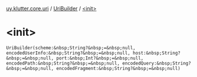 [uy.klutter.core.uri](../index.md) / [UriBuilder](index.md) / [&lt;init&gt;](.)


# &lt;init&gt;

`UriBuilder(scheme:&nbsp;String?&nbsp;=&nbsp;null, encodedUserInfo:&nbsp;String?&nbsp;=&nbsp;null, host:&nbsp;String?&nbsp;=&nbsp;null, port:&nbsp;Int?&nbsp;=&nbsp;null, encodedPath:&nbsp;String?&nbsp;=&nbsp;null, encodedQuery:&nbsp;String?&nbsp;=&nbsp;null, encodedFragment:&nbsp;String?&nbsp;=&nbsp;null)`


